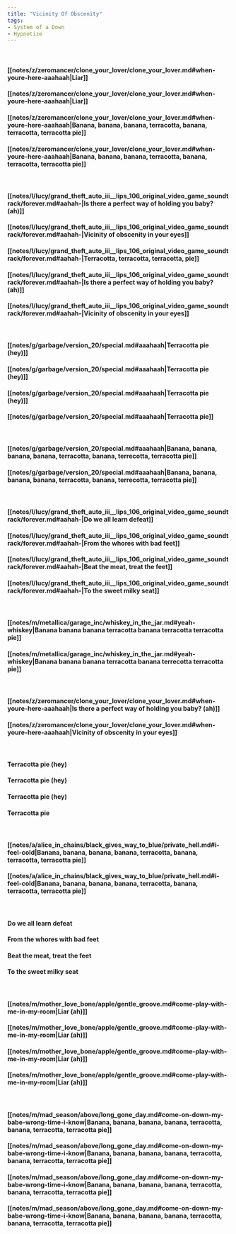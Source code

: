 ```yaml
---
title: "Vicinity Of Obscenity"
tags:
- System of a Down
- Hypnotize
---
```

&nbsp;
#### [[notes/z/zeromancer/clone_your_lover/clone_your_lover.md#when-youre-here-aaahaah|Liar]]
#### [[notes/z/zeromancer/clone_your_lover/clone_your_lover.md#when-youre-here-aaahaah|Liar]]
#### [[notes/z/zeromancer/clone_your_lover/clone_your_lover.md#when-youre-here-aaahaah|Banana, banana, banana, terracotta, banana, terracotta, terracotta pie]]
#### [[notes/z/zeromancer/clone_your_lover/clone_your_lover.md#when-youre-here-aaahaah|Banana, banana, banana, terracotta, banana, terracotta, terracotta pie]]
&nbsp;
#### [[notes/l/lucy/grand_theft_auto_iii__lips_106_original_video_game_soundtrack/forever.md#aahah-|Is there a perfect way of holding you baby? (ah)]]
#### [[notes/l/lucy/grand_theft_auto_iii__lips_106_original_video_game_soundtrack/forever.md#aahah-|Vicinity of obscenity in your eyes]]
#### [[notes/l/lucy/grand_theft_auto_iii__lips_106_original_video_game_soundtrack/forever.md#aahah-|Terracotta, terracotta, terracotta, pie]]
#### [[notes/l/lucy/grand_theft_auto_iii__lips_106_original_video_game_soundtrack/forever.md#aahah-|Is there a perfect way of holding you baby? (ah)]]
#### [[notes/l/lucy/grand_theft_auto_iii__lips_106_original_video_game_soundtrack/forever.md#aahah-|Vicinity of obscenity in your eyes]]
&nbsp;
#### [[notes/g/garbage/version_20/special.md#aaahaah|Terracotta pie (hey)]]
#### [[notes/g/garbage/version_20/special.md#aaahaah|Terracotta pie (hey)]]
#### [[notes/g/garbage/version_20/special.md#aaahaah|Terracotta pie (hey)]]
#### [[notes/g/garbage/version_20/special.md#aaahaah|Terracotta pie]]
&nbsp;
#### [[notes/g/garbage/version_20/special.md#aaahaah|Banana, banana, banana, banana, terracotta, banana, terrecotta, terracotta pie]]
#### [[notes/g/garbage/version_20/special.md#aaahaah|Banana, banana, banana, banana, terracotta, banana, terrecotta, terracotta pie]]
&nbsp;
#### [[notes/l/lucy/grand_theft_auto_iii__lips_106_original_video_game_soundtrack/forever.md#aahah-|Do we all learn defeat]]
#### [[notes/l/lucy/grand_theft_auto_iii__lips_106_original_video_game_soundtrack/forever.md#aahah-|From the whores with bad feet]]
#### [[notes/l/lucy/grand_theft_auto_iii__lips_106_original_video_game_soundtrack/forever.md#aahah-|Beat the meat, treat the feet]]
#### [[notes/l/lucy/grand_theft_auto_iii__lips_106_original_video_game_soundtrack/forever.md#aahah-|To the sweet milky seat]]
&nbsp;
#### [[notes/m/metallica/garage_inc/whiskey_in_the_jar.md#yeah-whiskey|Banana banana banana terracotta banana terracotta terracotta pie]]
#### [[notes/m/metallica/garage_inc/whiskey_in_the_jar.md#yeah-whiskey|Banana banana banana terracotta banana terrecotta terracotta pie]]
&nbsp;
#### [[notes/z/zeromancer/clone_your_lover/clone_your_lover.md#when-youre-here-aaahaah|Is there a perfect way of holding you baby? (ah)]]
#### [[notes/z/zeromancer/clone_your_lover/clone_your_lover.md#when-youre-here-aaahaah|Vicinity of obscenity in your eyes]]
&nbsp;
#### Terracotta pie (hey)
#### Terracotta pie (hey)
#### Terracotta pie (hey)
#### Terracotta pie
&nbsp;
#### [[notes/a/alice_in_chains/black_gives_way_to_blue/private_hell.md#i-feel-cold|Banana, banana, banana, banana, terracotta, banana, terracotta, terracotta pie]]
#### [[notes/a/alice_in_chains/black_gives_way_to_blue/private_hell.md#i-feel-cold|Banana, banana, banana, banana, terracotta, banana, terracotta, terracotta pie]]
&nbsp;
#### Do we all learn defeat
#### From the whores with bad feet
#### Beat the meat, treat the feet
#### To the sweet milky seat
&nbsp;
#### [[notes/m/mother_love_bone/apple/gentle_groove.md#come-play-with-me-in-my-room|Liar (ah)]]
#### [[notes/m/mother_love_bone/apple/gentle_groove.md#come-play-with-me-in-my-room|Liar (ah)]]
#### [[notes/m/mother_love_bone/apple/gentle_groove.md#come-play-with-me-in-my-room|Liar (ah)]]
#### [[notes/m/mother_love_bone/apple/gentle_groove.md#come-play-with-me-in-my-room|Liar (ah)]]
&nbsp;
#### [[notes/m/mad_season/above/long_gone_day.md#come-on-down-my-babe-wrong-time-i-know|Banana, banana, banana, banana, terracotta, banana, terracotta, terracotta pie]]
#### [[notes/m/mad_season/above/long_gone_day.md#come-on-down-my-babe-wrong-time-i-know|Banana, banana, banana, banana, terracotta, banana, terracotta, terracotta pie]]
#### [[notes/m/mad_season/above/long_gone_day.md#come-on-down-my-babe-wrong-time-i-know|Banana, banana, banana, banana, terracotta, banana, terracotta, terracotta pie]]
#### [[notes/m/mad_season/above/long_gone_day.md#come-on-down-my-babe-wrong-time-i-know|Banana, banana, banana, banana, terracotta, banana, terracotta, terracotta pie]]
